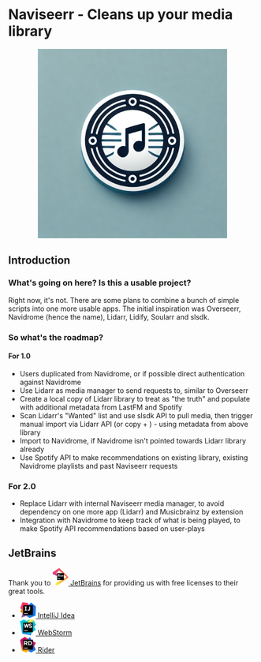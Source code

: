 # Naviseerr - Cleans up your media library

<p align="center">
    <img src="logos/naviseerr_icon.png" width=384>
</p>

## Introduction

### What's going on here? Is this a usable project?

Right now, it's not. There are some plans to combine a bunch of simple scripts into one more usable apps.
The initial inspiration was Overseerr, Navidrome (hence the name), Lidarr, Lidify, Soularr and slsdk.

### So what's the roadmap?

#### For 1.0
- Users duplicated from Navidrome, or if possible direct authentication against Navidrome
- Use Lidarr as media manager to send requests to, similar to Overseerr
- Create a local copy of Lidarr library to treat as "the truth" and populate with additional metadata from LastFM and Spotify
- Scan Lidarr's "Wanted" list and use slsdk API to pull media, then trigger manual import via Lidarr API (or copy + ) - using metadata from above library
- Import to Navidrome, if Navidrome isn't pointed towards Lidarr library already
- Use Spotify API to make recommendations on existing library, existing Navidrome playlists and past Naviseerr requests

### For 2.0
- Replace Lidarr with internal Naviseerr media manager, to avoid dependency on one more app (Lidarr) and Musicbrainz by extension
- Integration with Navidrome to keep track of what is being played, to make Spotify API recommendations based on user-plays


## JetBrains
Thank you to [<img src="logos/jetbrains.svg" alt="JetBrains" width="32"> JetBrains](http://www.jetbrains.com/) for providing us with free licenses to their great tools.

* [<img src="logos/idea.svg" alt="Idea" width="32"> IntelliJ Idea](https://www.jetbrains.com/idea/)
* [<img src="logos/webstorm.svg" alt="WebStorm" width="32"> WebStorm](http://www.jetbrains.com/webstorm/)
* [<img src="logos/rider.svg" alt="Rider" width="32"> Rider](http://www.jetbrains.com/rider/)
